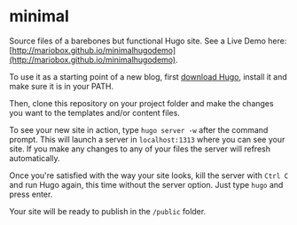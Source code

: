 # minimal

Source files of a barebones but functional Hugo site. See a Live Demo here: [http://mariobox.github.io/minimalhugodemo](http://mariobox.github.io/minimalhugodemo).

To use it as a starting point of a new blog, first [download Hugo](http://gohugo.io), install it and make sure it is in your PATH.

Then, clone this repository on your project folder and make the changes you want to the templates and/or content files.

To see your new site in action, type <code>hugo server -w</code> after the command prompt. This will launch a server in <code>localhost:1313</code> where you can see your site. If you make any changes to any of your files the server will refresh automatically.

Once you're satisfied with the way your site looks, kill the server with <code>Ctrl C</code> and run Hugo again, this time without the server option. Just type <code>hugo</code> and press enter.

Your site will be ready to publish in the <code>/public</code> folder.
